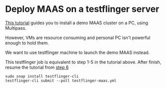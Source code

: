 # Deploy MAAS on a testflinger server

[This tutorial](https://maas.io/tutorials/build-a-maas-and-lxd-environment-in-30-minutes-with-multipass-on-ubuntu#1-overview)
guides you to install a demo MAAS cluster on a PC, using Multipass.

However, VMs are resource consuming and personal PC isn't powerful enough to hold them.

We want to use testflinger machine to launch the demo MAAS instead.

This testflinger job is equivalent to step 1-5 in the tutorial above. 
After finish, resume the tutorial from [step 6](https://maas.io/tutorials/build-a-maas-and-lxd-environment-in-30-minutes-with-multipass-on-ubuntu#6-log-into-maas)

```
sudo snap install testflinger-cli
testflinger-cli submit --poll testflinger-maas.yml
```